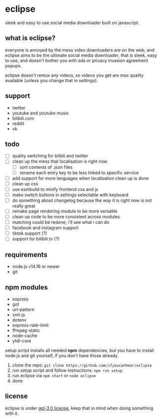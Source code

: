 # eclipse

sleek and easy to use social media downloader built on javascript.

## what is eclipse?

everyone is annoyed by the mess video downloaders are on the web, and eclipse aims to be the ultimate social media downloader, that is sleek, easy to use, and doesn't bother you with ads or privacy invasion agreement popups.

eclipse doesn't remux any videos, so videos you get are max quality available (unless you change that in settings).

## support

- twitter
- youtube and youtube music
- bilibili.com
- reddit
- vk

## todo

- [ ] quality switching for bilibli and twitter
- [ ] clean up the mess that localisation is right now
  - [ ] sort contents of .json files
  - [ ] rename each entry key to be less linked to specific service
- [ ] add support for more languages when localisation clean up is done
- [ ] clean up css
- [ ] use esmbuild to minify frontend css and js
- [ ] make switch buttons in settings selectable with keyboard
- [ ] do something about changelog because the way it is right now is not really great
- [ ] remake page rendering module to be more versatile
- [ ] clean up code to be more consistent across modules
- [ ] matching could be redone, i'll see what i can do
- [ ] facebook and instagram support
- [ ] tiktok support (?)
- [ ] support for bilibili.tv (?)

## requirements

- node.js v14.16 or newer
- git

## npm modules

- express
- got
- url-pattern
- xml-js
- dotenv
- express-rate-limit
- ffmpeg-static
- node-cache
- ytdl-core

setup script installs all needed **npm** dependencies, but you have to install node.js and git yourself, if you don't have those already.

1. clone the repo: `git clone https://github.com/ifyoucanhear/eclipse`
2. run setup script and follow instructions: `npm run setup`
3. run eclipse via `npm start` or `node eclipse`
4. done

## license

eclipse is under [gpl-3.0 license](https://github.com/ifyoucanhear/eclipse/LICENSE), keep that in mind when doing something with it.
